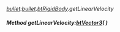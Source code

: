 _[bullet](../../modules/bullet/bullet-module.md):[bullet](../../modules/bullet/bullet-module.md).[btRigidBody](../../modules/bullet/bullet-btrigidbody.md).getLinearVelocity_
##### Method getLinearVelocity:[btVector3](../../modules/bullet/bullet-btvector3.md)(  )
